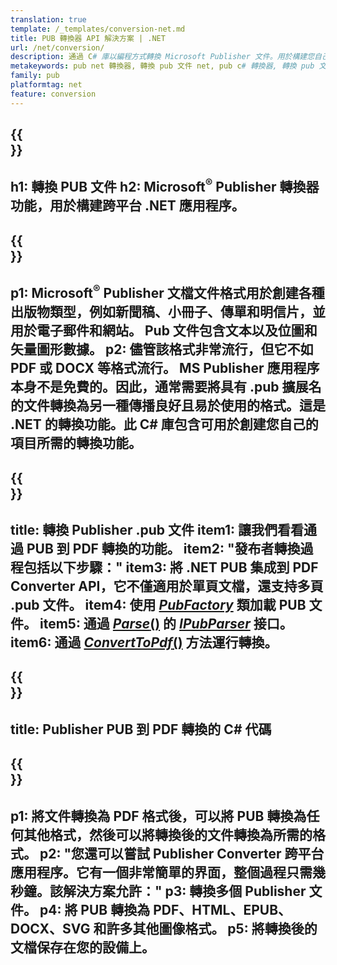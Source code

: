 ```yaml
---
translation: true
template: /_templates/conversion-net.md
title: PUB 轉換器 API 解決方案 | .NET
url: /net/conversion/
description: 通過 C# 庫以編程方式轉換 Microsoft Publisher 文件。用於構建您自己的 PUB 轉換器 .NET 項目的簡單 API 解決方案。
metakeywords: pub net 轉換器, 轉換 pub 文件 net, pub c# 轉換器, 轉換 pub 文件 c#
family: pub
platformtag: net
feature: conversion
---
```


{{<section banner>}}
---
h1: 轉換 PUB 文件
h2: Microsoft<sup>®</sup> Publisher 轉換器功能，用於構建跨平台 .NET 應用程序。
---

{{<section overview>}}
---
p1: Microsoft<sup>®</sup> Publisher 文檔文件格式用於創建各種出版物類型，例如新聞稿、小冊子、傳單和明信片，並用於電子郵件和網站。 Pub 文件包含文本以及位圖和矢量圖形數據。
p2: 儘管該格式非常流行，但它不如 PDF 或 DOCX 等格式流行。 MS Publisher 應用程序本身不是免費的。因此，通常需要將具有 .pub 擴展名的文件轉換為另一種傳播良好且易於使用的格式。這是 .NET 的轉換功能。此 C# 庫包含可用於創建您自己的項目所需的轉換功能。
---

{{<section feature1>}}
---
title: 轉換 Publisher .pub 文件
item1: 讓我們看看通過 PUB 到 PDF 轉換的功能。
item2: "發布者轉換過程包括以下步驟："
item3: 將 .NET PUB 集成到 PDF Converter API，它不僅適用於單頁文檔，還支持多頁 .pub 文件。
item4: 使用 [*PubFactory*](https://reference.aspose.com/pub/net/aspose.pub/pubfactory/) 類加載 PUB 文件。
item5: 通過 [*Parse*()](https://reference.aspose.com/pub/net/aspose.pub/ipubparser/parse/) 的 [*IPubParser*](https://reference.aspose.com/pub/net/aspose.pub/ipubparser/) 接口。
item6: 通過 [*ConvertToPdf*()](https://reference.aspose.com/pub/net/aspose.pub/ipdfconverter/converttopdf/) 方法運行轉換。
---

{{<section codeexample>}}
---
title: Publisher PUB 到 PDF 轉換的 C# 代碼
---

{{<section summary>}}
---
p1: 將文件轉換為 PDF 格式後，可以將 PUB 轉換為任何其他格式，然後可以將轉換後的文件轉換為所需的格式。
p2: "您還可以嘗試 Publisher Converter 跨平台應用程序。它有一個非常簡單的界面，整個過程只需幾秒鐘。該解決方案允許："
p3: 轉換多個 Publisher 文件。
p4: 將 PUB 轉換為 PDF、HTML、EPUB、DOCX、SVG 和許多其他圖像格式。
p5: 將轉換後的文檔保存在您的設備上。
---
